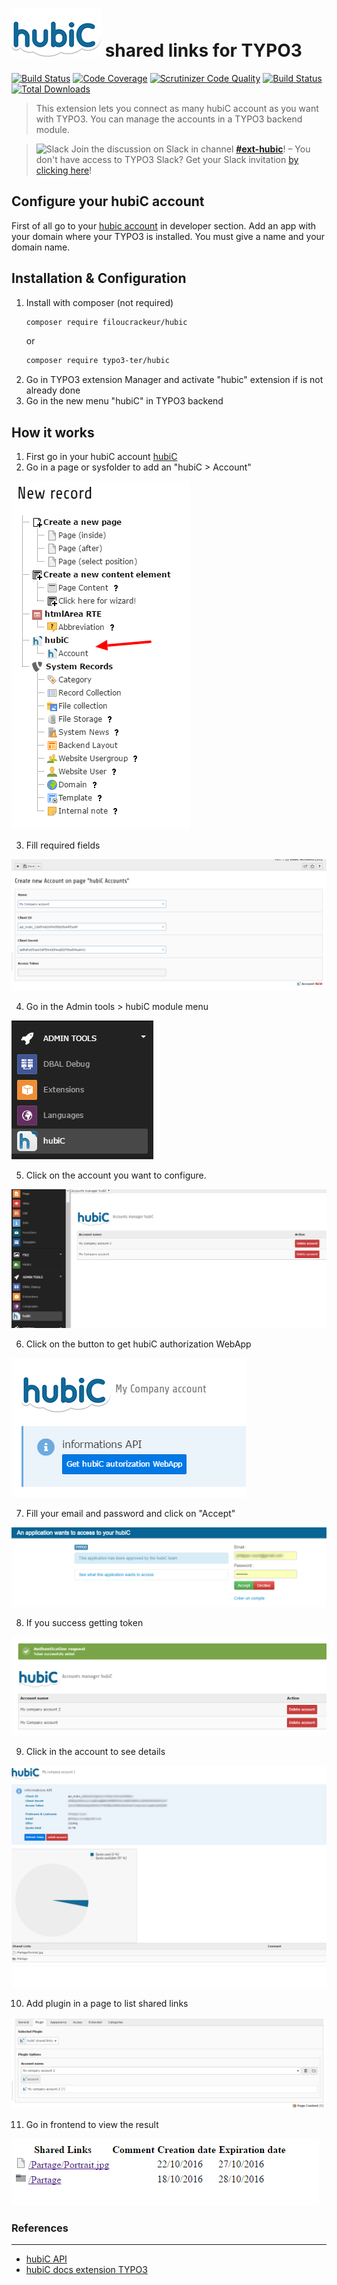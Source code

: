 # ![hubiC](Resources/Public/Images/hubic-logo.png) shared links for TYPO3

[![Build Status](https://travis-ci.org/filoucrackeur/hubic.svg?branch=mastvimer)](https://travis-ci.org/filoucrackeur/hubic) 
[![Code Coverage](https://scrutinizer-ci.com/g/filoucrackeur/hubic/badges/coverage.png?b=master)](https://scrutinizer-ci.com/g/filoucrackeur/hubic/?branch=master)
[![Scrutinizer Code Quality](https://scrutinizer-ci.com/g/filoucrackeur/hubic/badges/quality-score.png?b=master)](https://scrutinizer-ci.com/g/filoucrackeur/hubic/?branch=master) 
[![Build Status](https://scrutinizer-ci.com/g/filoucrackeur/hubic/badges/build.png?b=master)](https://scrutinizer-ci.com/g/filoucrackeur/hubic/build-status/master)
[![Total Downloads](https://poser.pugx.org/filoucrackeur/hubic/downloads)](https://packagist.org/packages/filoucrackeur/hubic) 
> This extension lets you connect as many hubiC account as you want with TYPO3. You can manage the accounts in a TYPO3 backend module.

> ![Slack](http://betanews.com/wp-content/uploads/2015/03/slack_logo-50x50.jpg) Join the discussion on Slack in channel [**#ext-hubic**](https://typo3.slack.com/messages/ext-hubic)! – You don't have access to TYPO3 Slack? Get your Slack invitation [by clicking here](https://forger.typo3.org/slack)!

## Configure your hubiC account

First of all go to your [hubic account](https://hubic.com/home/browser/developers/) in developer section.
Add an app with your domain where your TYPO3 is installed. You must give a name and your domain name.

## Installation & Configuration

1. Install with composer (not required)
    ```bash
    composer require filoucrackeur/hubic
    ```
    or
    ```bash
    composer require typo3-ter/hubic
    ```
2. Go in TYPO3 extension Manager and activate "hubic" extension if is not already done
3. Go in the new menu "hubiC" in TYPO3 backend

## How it works
1. First go in your hubiC account [hubiC](https://hubic.com/home/)
2. Go in a page or sysfolder to add an "hubiC > Account"

![](Documentation/Images/NewRecordHubic.png)

3. Fill required fields

![](Documentation/Images/CreateNewAccount.png)

4. Go in the Admin tools > hubiC module menu

![](Documentation/Images/BackendMenuHubiC.png)

5. Click on the account you want to configure.
 
![](Documentation/Images/HubiCBackendModuleList.png)

6. Click on the button to get hubiC authorization WebApp

![](Documentation/Images/HubiCBackendModuleShowNotAuthenticated.png)

7. Fill your email and password and click on "Accept"

![](Documentation/Images/HubiCAuthentication.png)

8. If you success getting token 

![](Documentation/Images/TokenAdded.png)

9. Click in the account to see details

![](Documentation/Images/HubiCBackendModuleShow.png)

10. Add plugin in a page to list shared links

![](Documentation/Images/HubiCPluginConfiguration.png)

11. Go in frontend to view the result

![](Documentation/Images/FrontendPluginPreview.png)

### References
------------------------------

* [hubiC API](http://api.hubic.com)
* [hubiC docs extension TYPO3](https://typo3.org/extensions/repository/view/hubic)


